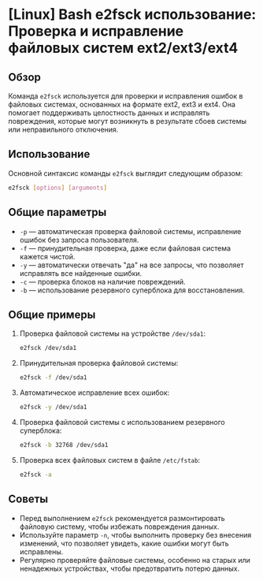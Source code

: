 # [Linux] Bash e2fsck использование: Проверка и исправление файловых систем ext2/ext3/ext4

## Обзор
Команда `e2fsck` используется для проверки и исправления ошибок в файловых системах, основанных на формате ext2, ext3 и ext4. Она помогает поддерживать целостность данных и исправлять повреждения, которые могут возникнуть в результате сбоев системы или неправильного отключения.

## Использование
Основной синтаксис команды `e2fsck` выглядит следующим образом:

```bash
e2fsck [options] [arguments]
```

## Общие параметры
- `-p` — автоматическая проверка файловой системы, исправление ошибок без запроса пользователя.
- `-f` — принудительная проверка, даже если файловая система кажется чистой.
- `-y` — автоматически отвечать "да" на все запросы, что позволяет исправлять все найденные ошибки.
- `-c` — проверка блоков на наличие повреждений.
- `-b` — использование резервного суперблока для восстановления.

## Общие примеры
1. Проверка файловой системы на устройстве `/dev/sda1`:
   ```bash
   e2fsck /dev/sda1
   ```

2. Принудительная проверка файловой системы:
   ```bash
   e2fsck -f /dev/sda1
   ```

3. Автоматическое исправление всех ошибок:
   ```bash
   e2fsck -y /dev/sda1
   ```

4. Проверка файловой системы с использованием резервного суперблока:
   ```bash
   e2fsck -b 32768 /dev/sda1
   ```

5. Проверка всех файловых систем в файле `/etc/fstab`:
   ```bash
   e2fsck -a
   ```

## Советы
- Перед выполнением `e2fsck` рекомендуется размонтировать файловую систему, чтобы избежать повреждения данных.
- Используйте параметр `-n`, чтобы выполнить проверку без внесения изменений, что позволяет увидеть, какие ошибки могут быть исправлены.
- Регулярно проверяйте файловые системы, особенно на старых или ненадежных устройствах, чтобы предотвратить потерю данных.